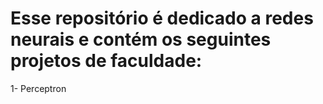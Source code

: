 # Esse repositório é dedicado a redes neurais e contém os seguintes projetos de faculdade:

1- Perceptron
